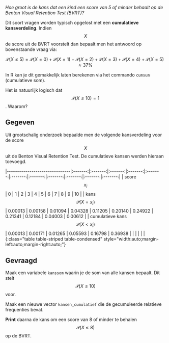 *Hoe groot is de kans dat een kind een score van 5 of minder behaalt op de Benton Visual Retention Test (BVRT)?*

Dit soort vragen worden typisch opgelost met een **cumulatieve kansverdeling**. Indien $$X$$ de score uit de BVRT voorstelt dan bepaalt men het antwoord op bovenstaande vraag via:

$$
\mathcal{P}(X \leqslant 5) = \mathcal{P}(X = 0) + \mathcal{P}(X = 1) + \mathcal{P}(X = 2) + \mathcal{P}(X = 3) + \mathcal{P}(X = 4) + \mathcal{P}(X = 5) \approx 37\%
$$

In R kan je dit gemakkelijk laten berekenen via het commando `cumsum` (cumulatieve som).

Het is natuurlijk logisch dat $$\mathcal{P}(X \leqslant 10 ) = 1$$. Waarom?

## Gegeven

Uit grootschalig onderzoek bepaalde men de volgende kansverdeling voor de score $$X$$ uit de Benton Visual Retention Test. De cumulatieve kansen werden hieraan toevoegd.

|-------------------------------|:-------:|:-------:|:-------:|:-------:|:-------:|:-------:|:-------:|:-------:|:-------:|:-------:|:-------:|
| score $$x_i$$                 | 0       | 1       | 2       | 3       | 4       | 5       | 6       | 7       | 8       | 9       | 10      |
| kans $$\mathcal{P}(X = x_i)$$ | 0.00013 | 0.00158 | 0.01094 | 0.04328 | 0.11205 | 0.20140 | 0.24922 | 0.21341 | 0.12184 | 0.04003 | 0.00612 |
| cumulatieve kans $$\mathcal{P}(X < x_i)$$ | 0.00013 | 0.00171 | 0.01265 | 0.05593 | 0.16798 | 0.36938 |  |  |  |  |  |
{:class="table table-striped table-condensed" style="width:auto;margin-left:auto;margin-right:auto;"}

## Gevraagd

Maak een variabele `kanssom` waarin je de som van alle kansen bepaalt. Dit stelt $$\mathcal{P}(X \leqslant 10)$$ voor.

Maak een nieuwe vector `kansen_cumulatief` die de gecumuleerde relatieve frequenties bevat.

**Print** daarna de kans om een score van 8 of minder te behalen $$\mathcal{P}(X \leqslant 8)$$ op de BVRT.
